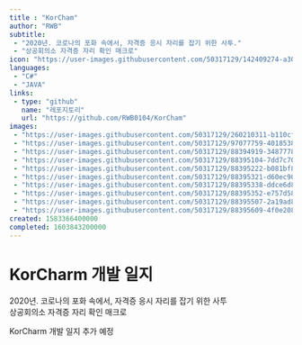 ```yaml
---
title : "KorCham"
author: "RWB"
subtitle:
 - "2020년. 코로나의 포화 속에서, 자격증 응시 자리를 잡기 위한 사투."
 - "상공회의소 자격증 자리 확인 매크로"
icon: "https://user-images.githubusercontent.com/50317129/142409274-a30ead5b-9e5c-4f7c-81f1-eadf4dc3bbde.png"
languages:
 - "C#"
 - "JAVA"
links:
 - type: "github"
   name: "레포지토리"
   url: "https://github.com/RWB0104/KorCham"
images:
 - "https://user-images.githubusercontent.com/50317129/260210311-b110cf85-ea04-4ad4-a482-c33e11cd5a64.png"
 - "https://user-images.githubusercontent.com/50317129/97077759-40185380-1621-11eb-97a6-4e8a17366284.png"
 - "https://user-images.githubusercontent.com/50317129/88394919-34877780-cdfb-11ea-9601-3e583e6babb0.png"
 - "https://user-images.githubusercontent.com/50317129/88395104-7dd7c700-cdfb-11ea-9f78-5c19a2ba84ba.png"
 - "https://user-images.githubusercontent.com/50317129/88395222-b081bf80-cdfb-11ea-869c-498798b24021.png"
 - "https://user-images.githubusercontent.com/50317129/88395321-d60ec900-cdfb-11ea-9e81-d530144a0cbb.png"
 - "https://user-images.githubusercontent.com/50317129/88395338-ddce6d80-cdfb-11ea-95b8-d28188b1808b.png"
 - "https://user-images.githubusercontent.com/50317129/88395352-e757d580-cdfb-11ea-9123-66748f3c7d1c.png"
 - "https://user-images.githubusercontent.com/50317129/88395507-2a19ad80-cdfc-11ea-8662-91d70dfa2556.png"
 - "https://user-images.githubusercontent.com/50317129/88395609-4f0e2080-cdfc-11ea-99dc-0ceaff5ed6b1.png"
created: 1583366400000
completed: 1603843200000
---
```


# KorCharm 개발 일지

2020년. 코로나의 포화 속에서, 자격증 응시 자리를 잡기 위한 사투  
상공회의소 자격증 자리 확인 매크로

KorCharm 개발 일지 추가 예정